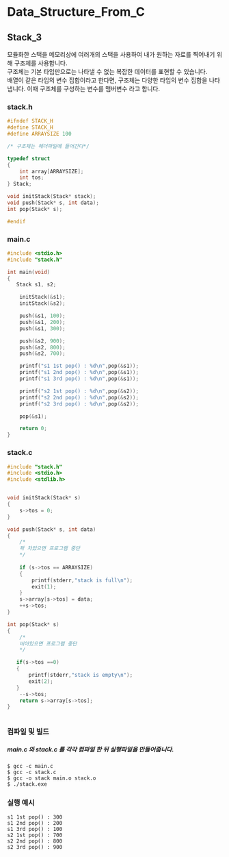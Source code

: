 # Data_Structure_From_C
## Stack_3
모듈화한 스택을 메모리상에 여러개의 스택을 사용하여 내가 원하는 자료를 찍어내기 위해 구조체를 사용합니다.  
구조체는 기본 타입만으로는 나타낼 수 없는 복잡한 데이터를 표현할 수 있습니다.   
배열이 같은 타입의 변수 집합이라고 한다면, 구조체는 다양한 타입의 변수 집합을 나타냅니다. 이때 구조체를 구성하는 변수를 맴버변수 라고 합니다.  
### stack.h
```c
#ifndef STACK_H
#define STACK_H
#define ARRAYSIZE 100

/* 구조체는 헤더파일에 들어간다*/

typedef struct 
{
    int array[ARRAYSIZE];
    int tos;
} Stack;

void initStack(Stack* stack);
void push(Stack* s, int data);
int pop(Stack* s);

#endif
```
### main.c
```c
#include <stdio.h>
#include "stack.h"

int main(void)
{
   Stack s1, s2;

    initStack(&s1);
    initStack(&s2);

    push(&s1, 100);
    push(&s1, 200);
    push(&s1, 300);

    push(&s2, 900);
    push(&s2, 800);
    push(&s2, 700);

    printf("s1 1st pop() : %d\n",pop(&s1));
    printf("s1 2nd pop() : %d\n",pop(&s1));
    printf("s1 3rd pop() : %d\n",pop(&s1));

    printf("s2 1st pop() : %d\n",pop(&s2));
    printf("s2 2nd pop() : %d\n",pop(&s2));
    printf("s2 3rd pop() : %d\n",pop(&s2));

    pop(&s1);

    return 0;
}
```
### stack.c
```c
#include "stack.h"
#include <stdio.h>
#include <stdlib.h>


void initStack(Stack* s)
{
    s->tos = 0;
}

void push(Stack* s, int data)
{
    /*
    꽉 차있으면 프로그램 중단
    */
    
    if (s->tos == ARRAYSIZE)
    {
        printf(stderr,"stack is full\n");
        exit(1);
    }
    s->array[s->tos] = data;
    ++s->tos;
}

int pop(Stack* s)
{
    /*
    비어있으면 프로그램 중단
    */

   if(s->tos ==0)
   {
       printf(stderr,"stack is empty\n");
       exit(2);
   }
    --s->tos;
    return s->array[s->tos];
}



```



### 컴파일 및 빌드
##### main.c 와 stack.c 를 각각 컴파일 한 뒤 실행파일을 만들어줍니다.
```
$ gcc -c main.c  
$ gcc -c stack.c  
$ gcc -o stack main.o stack.o  
$ ./stack.exe
```
### 실행 예시
```
s1 1st pop() : 300
s1 2nd pop() : 200
s1 3rd pop() : 100
s2 1st pop() : 700
s2 2nd pop() : 800
s2 3rd pop() : 900
```
